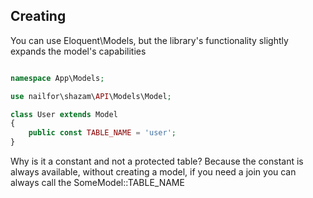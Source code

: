 ## Creating

You can use Eloquent\Models, but the library's functionality slightly expands the model's capabilities

```php

namespace App\Models;

use nailfor\shazam\API\Models\Model;

class User extends Model
{
    public const TABLE_NAME = 'user';
}
```

Why is it a constant and not a protected table?
Because the constant is always available, without creating a model, 
if you need a join you can always call the SomeModel::TABLE_NAME
